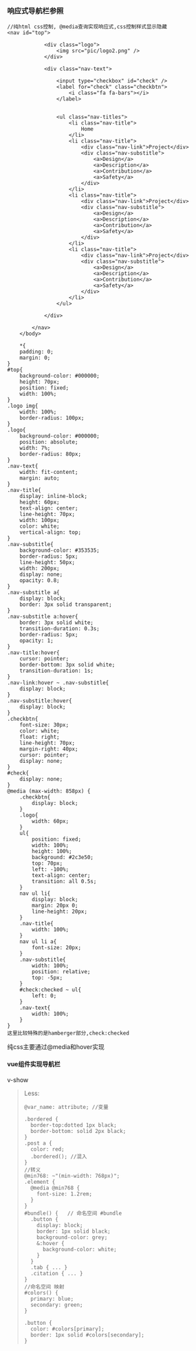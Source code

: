 ### 响应式导航栏参照

```
//纯html css控制, @media查询实现响应式,css控制样式显示隐藏
<nav id="top">
			
			<div class="logo">
				<img src="pic/logo2.png" />
			</div>
			
			<div class="nav-text">
				
				<input type="checkbox" id="check" />
				<label for="check" class="checkbtn">
					<i class="fa fa-bars"></i>
				</label>
				
				
				<ul class="nav-titles">
					<li class="nav-title">
						Home
					</li>
					<li class="nav-title">
						<div class="nav-link">Project</div>
						<div class="nav-substitle">
							<a>Design</a>
							<a>Description</a>
							<a>Contribution</a>
							<a>Safety</a>
						</div>
					</li>
					<li class="nav-title">
						<div class="nav-link">Project</div>
						<div class="nav-substitle">
							<a>Design</a>
							<a>Description</a>
							<a>Contribution</a>
							<a>Safety</a>
						</div>
					</li>
					<li class="nav-title">
						<div class="nav-link">Project</div>
						<div class="nav-substitle">
							<a>Design</a>
							<a>Description</a>
							<a>Contribution</a>
							<a>Safety</a>
						</div>
					</li>
				</ul>
				
			</div>
			
		</nav>
	</body>
	
	*{
	padding: 0;
	margin: 0;
}
#top{
	background-color: #000000;
	height: 70px;
	position: fixed;
	width: 100%;
}
.logo img{
	width: 100%;
	border-radius: 100px;
}
.logo{
	background-color: #000000;
	position: absolute;
	width: 7%;
	border-radius: 80px;
}
.nav-text{
	width: fit-content;
	margin: auto;
}
.nav-title{
	display: inline-block;
	height: 60px;
	text-align: center;
	line-height: 70px;
	width: 100px;
	color: white;
	vertical-align: top;
}
.nav-substitle{
	background-color: #353535;
	border-radius: 5px;
	line-height: 50px;
	width: 200px;
	display: none;
	opacity: 0.8;
}
.nav-substitle a{
	display: block;
	border: 3px solid transparent;
}
.nav-substitle a:hover{
	border: 3px solid white;
	transition-duration: 0.3s;
	border-radius: 5px;
	opacity: 1;
}
.nav-title:hover{
	cursor: pointer;
	border-bottom: 3px solid white;
	transition-duration: 1s;
}
.nav-link:hover ~ .nav-substitle{
	display: block;
}
.nav-substitle:hover{
	display: block;
}
.checkbtn{
	font-size: 30px;
	color: white;
	float: right;
	line-height: 70px;
	margin-right: 40px;
	cursor: pointer;
	display: none;
}
#check{
	display: none;
}
@media (max-width: 858px) {
	.checkbtn{
		display: block;
	}
	.logo{
		width: 60px;
	}
	ul{
		position: fixed;
		width: 100%;
		height: 100%;
		background: #2c3e50;
		top: 70px;
		left: -100%;
		text-align: center;
		transition: all 0.5s;
	}
	nav ul li{
		display: block;
		margin: 20px 0;
		line-height: 20px;
	}
	.nav-title{
		width: 100%;
	}
	nav ul li a{
		font-size: 20px;
	}
	.nav-substitle{
		width: 100%;
		position: relative;
		top: -5px;
	}
	#check:checked ~ ul{
		left: 0;
	}
	.nav-text{
		width: 100%;
	}
}
这里比较特殊的是hamberger部分,check:checked

```

纯css主要通过@media和hover实现

#### vue组件实现导航栏

v-show



































> Less: 
>
> ```less
> @var_name: attribute; //变量
> 
> .bordered {
> 	border-top:dotted 1px black;
>   border-bottom: solid 2px black;
> }
> .post a {
>   color: red;
>   .bordered(); //混入
> }
> //转义
> @min768: ~"(min-width: 768px)";
> .element {
>   @media @min768 {
>     font-size: 1.2rem;
>   }
> }
> #bundle() { 	// 命名空间 #bundle
>   .button {
>     display: block;
>     border: 1px solid black;
>     background-color: grey;
>     &:hover {
>       background-color: white;
>     }
>   }
>   .tab { ... }
>   .citation { ... }
> }
> //命名空间 映射
> #colors() {
>   primary: blue;
>   secondary: green;
> }
> 
> .button {
>   color: #colors[primary];
>   border: 1px solid #colors[secondary];
> }
> ```
>
> 

